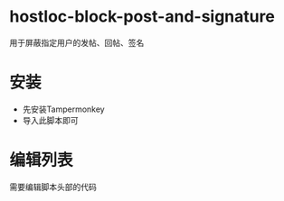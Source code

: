 # hostloc-block-post-and-signature
用于屏蔽指定用户的发帖、回帖、签名

# 安装
- 先安装Tampermonkey
- 导入此脚本即可

# 编辑列表
需要编辑脚本头部的代码